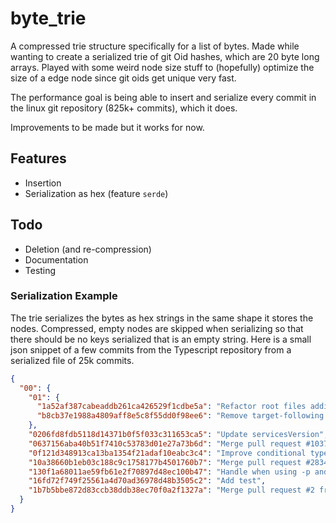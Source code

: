 # byte_trie

A compressed trie structure specifically for a list of bytes.  Made while
wanting to create a serialized trie of git Oid hashes, which are 20 byte
long arrays.  Played with some weird node size stuff to (hopefully) optimize
the size of a edge node since git oids get unique very fast.

The performance goal is being able to insert and serialize every commit in
the linux git repository (825k+ commits), which it does.

Improvements to be made but it works for now.

## Features
* Insertion
* Serialization as hex (feature `serde`)

## Todo
* Deletion (and re-compression)
* Documentation
* Testing


### Serialization Example

The trie serializes the bytes as hex strings in the same shape it stores the
nodes.  Compressed, empty nodes are skipped when serializing so that there
should be no keys serialized that is an empty string.  Here is a small json
snippet of a few commits from the Typescript repository from a serialized file
of 25k commits.

```json
{
  "00": {
    "01": {
      "1a52af387cabeaddb261ca426529f1cdbe5a": "Refactor root files addition/update for non inferred project",
      "b8cb37e1988a4809aff8e5c8f55dd0f98ee6": "Remove target-following code when erasing signatures"
    },
    "0206fd8fdb5118d14371b0f5f033c311653ca5": "Update servicesVersion",
    "0637156aba40b51f7410c53783d01e27a73b6d": "Merge pull request #10374 from Microsoft/readonly-array-type-argument-assignability",
    "0f121d348913ca13ba1354f21adaf10eabc3c4": "Improve conditional type constraint checking",
    "10a38660b1eb03c188c9c1758177b4501760b7": "Merge pull request #28343 from Microsoft/lib/update-nov-2018",
    "130f1a68011ae59fb61e2f70897d48ec100b47": "Handle when using -p and config file not found",
    "16fd72f749f25561a4d70ad36978d48b3505c2": "Add test",
    "1b7b5bbe872d83ccb38ddb38ec70f0a2f1327a": "Merge pull request #2 from Microsoft/master"
  }
}
```